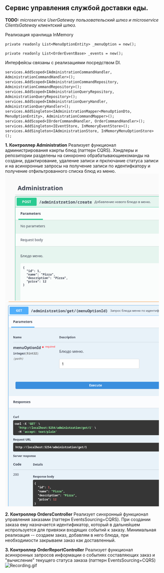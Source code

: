 ## **Сервис управления службой доставки еды.**

**TODO:** _microservice UserGateway пользовательский шлюз и microservice ClientsGateway клиентский шлюз._

Реализация хранлища InMemory
```
private readonly List<MenuOptionEntity> _menuOption = new();
```
```
private readonly List<OrderEventBase> _events = new();
```


Интерфейсы связаны с реализациями посредством DI.
```
services.AddScoped<IAdministrationCommandHandler, AdministrationCommandHandler>();
services.AddScoped<IAdministrationCommandRepository, AdministrationCommandRepository>();
services.AddScoped<IAdministrationQueryRepository, AdministrationQueryRepository>();
services.AddScoped<IAdministrationQueryHandler, AdministrationQueryHandler>();
services.AddSingleton<IAdministrationMapper<MenuOptionDto, MenuOptionEntity>, AdministrationCommandMapper>();
services.AddScoped<IOrderCommandHandler, OrderCommandHandler>();
services.AddSingleton<IEventStore, InMemoryEventStore>();
services.AddSingleton<IAdministrationStore, InMemoryMenuOptionStore>();
```

**1. Контроллер Administration**
Реализует функционал администрирования какрты блюд (паттерн CQRS). Хэндлеры и репозитории разделены на синхронно
обрабатывающиекоманды на создани, рдактирование, удаление записи и прключание статуса записи и на асинхронные запросы на
получение записи по идентифкатору и получение отфильтрованного списка блюд из меню.
![img.png](img.png) ![img_1.png](img_1.png)

**2. Контроллер OrdersController**
Реализует синхронный функционал управления заказами (паттерн EventsSourcing+CQRS). При создании заказа ему назначается
идентификатор, который в дальнейшем испрользуется для привязки входящих событий к заказу. Минимальная реализация --
создаем заказ, добавлям в него блюда, при необходимости закрываем заказ как доставленный.

**3. Контроллер OrderReportController**
Реализует функционал асинхронных запросов информации о событиях составляющих заказ и "вычисление" текущего статуса
заказа (паттерн EventsSourcing+CQRS)
![Recording.gif](Recording.gif)